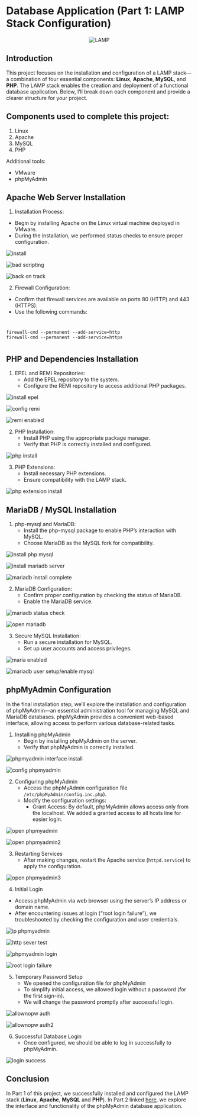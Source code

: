 # Database Application (Part 1: LAMP Stack Configuration)

<div align="center">
  
 ![LAMP](https://imgur.com/wyxL02M.jpg) 
 
</div>

## Introduction

This project focuses on the installation and configuration of a LAMP stack—a combination of four essential components: **Linux**, **Apache**, **MySQL**, and **PHP**. The LAMP stack enables the creation and deployment of a functional database application. Below, I’ll break down each component and provide a clearer structure for your project.

## Components used to complete this project:

1. Linux
2. Apache
3. MySQL
4. PHP

Additional tools:
  - VMware
  - phpMyAdmin

## Apache Web Server Installation

1. Installation Process:
  - Begin by installing Apache on the Linux virtual machine deployed in VMware.
  - During the installation, we performed status checks to ensure proper configuration.

![install](https://imgur.com/jBQejrd.jpg)

![bad scripting](https://imgur.com/LBc9PUh.jpg) 

![back on track](https://imgur.com/4Bh8LdG.jpg)

2. Firewall Configuration:
  - Confirm that firewall services are available on ports 80 (HTTP) and 443 (HTTPS).
  - Use the following commands:

#
    firewall-cmd --permanent --add-service=http
    firewall-cmd --permanent --add-service=https
# 

## PHP and Dependencies Installation

1. EPEL and REMI Repositories:
   - Add the EPEL repository to the system.
   - Configure the REMI repository to access additional PHP packages.

![install epel](https://imgur.com/vXBZtD3.jpg) 

![config remi](https://imgur.com/JZ4vhgO.jpg) 

![remi enabled](https://imgur.com/zco7Ink.jpg) 

2. PHP Installation:
   - Install PHP using the appropriate package manager.
   - Verify that PHP is correctly installed and configured.

![php install](https://imgur.com/YNGoilw.jpg) 

3. PHP Extensions:
   - Install necessary PHP extensions.
   - Ensure compatibility with the LAMP stack.

![php extension install](https://imgur.com/1WU2rba.jpg) 

## MariaDB / MySQL Installation 

1. php-mysql and MariaDB:
   - Install the php-mysql package to enable PHP’s interaction with MySQL.
   - Choose MariaDB as the MySQL fork for compatibility.

![install php mysql](https://imgur.com/J31VDcT.jpg) 

![install mariadb server](https://imgur.com/H09pOrL.jpg) 

![mariadb install complete](https://imgur.com/IbsfzN3.jpg) 

2. MariaDB Configuration:
   - Confirm proper configuration by checking the status of MariaDB.
   - Enable the MariaDB service.

![mariadb status check](https://imgur.com/eLXry5H.jpg) 

![open mariadb](https://imgur.com/1Jat4nX.jpg) 

3. Secure MySQL Installation:
   - Run a secure installation for MySQL.
   - Set up user accounts and access privileges.

![maria enabled](https://imgur.com/iMre9vk.jpg) 

![mariadb user setup/enable mysql](https://imgur.com/pxHT5iG.jpg) 

## phpMyAdmin Configuration
In the final installation step, we’ll explore the installation and configuration of phpMyAdmin—an essential administration tool for managing MySQL and MariaDB databases. phpMyAdmin provides a convenient web-based interface, allowing access to perform various database-related tasks.

1. Installing phpMyAdmin
   - Begin by installing phpMyAdmin on the server.
   - Verify that phpMyAdmin is correctly installed.

![phpmyadmin interface install](https://imgur.com/jCBMu0l.jpg) 

![config phpmyadmin](https://imgur.com/yHgH8GP.jpg) 

2. Configuring phpMyAdmin
   - Access the phpMyAdmin configuration file `/etc/phpMyAdmin/config.inc.php`).
   - Modify the configuration settings:
       - Grant Access: By default, phpMyAdmin allows access only from the localhost. We added a granted access to all hosts line for easier login.
       
![open phpmyadmin](https://imgur.com/YifEubJ.jpg) 

![open phpmyadmin2](https://imgur.com/aBWX388.jpg) 

3. Restarting Services
   - After making changes, restart the Apache service (`httpd.service`) to apply the configuration.

![open phpmyadmin3](https://imgur.com/ojQllTe.jpg) 

4. Initial Login
  - Access phpMyAdmin via web browser using the server’s IP address or domain name.
  - After encountering issues at login (“root login failure”), we troubleshooted by checking the configuration and user credentials.

![ip phpmyadmin](https://imgur.com/EJLmQpy.jpg) 

![http sever test](https://imgur.com/OPmEvyy.jpg) 

![phpmyadmin login](https://imgur.com/a5pimMP.jpg) 

![root login failure](https://imgur.com/gWZjdta.jpg) 

5. Temporary Password Setup
   - We opened the configuration file for phpMyAdmin 
   - To simplify initial access, we allowed login without a password (for the first sign-in).
   - We will change the password promptly after successful login.

![allownopw auth](https://imgur.com/yaxRtLy.jpg) 

![allownopw auth2](https://imgur.com/HSGIasf.jpg) 

6. Successful Database Login
   - Once configured, we should be able to log in successfully to phpMyAdmin.

![login success](https://imgur.com/fwrgRYW.jpg) 

## Conclusion
In Part 1 of this project, we successfully installed and configured the LAMP stack (**Linux**, **Apache**, **MySQL** and **PHP**). In Part 2 linked [here](https://github.com/jasminemathieu/MySQL-User-Access), we explore the interface and functionality of the phpMyAdmin database application.
